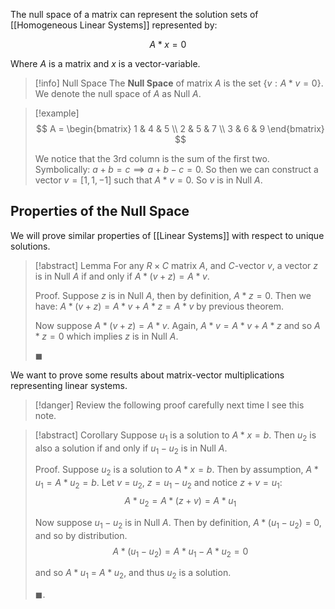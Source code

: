 The null space of a matrix can represent the solution sets of [[Homogeneous Linear Systems]] represented by:

$$
A * x = 0
$$

Where $A$ is a matrix and $x$ is a vector-variable.

> [!info] Null Space
> The **Null Space** of matrix $A$ is the set $\{ v : A *  v = 0 \}$. We denote the null space of $A$ as Null $A$.

> [!example]
> $$
> A = 
> \begin{bmatrix}
> 1 & 4 & 5 \\
> 2 & 5 & 7 \\
> 3 & 6 & 9
> \end{bmatrix}
> $$
> 
> We notice that the 3rd column is the sum of the first two. Symbolically: $a + b = c \implies a + b - c = 0$. So then we can construct a vector $v = [1, 1, -1]$ such that $A * v = 0$. So $v$ is in Null $A$.

## Properties of the Null Space

We will prove similar properties of [[Linear Systems]] with respect to unique solutions.

> [!abstract] Lemma
> For any $R \times C$ matrix $A$, and $C$-vector $v$, a vector $z$ is in Null $A$ if and only if $A * (v + z) = A * v$.
> 
> Proof.
> Suppose $z$ is in Null $A$, then by definition, $A * z = 0$. Then we have:
> $A * (v + z) = A * v + A * z = A * v$ by previous theorem.
> 
> Now suppose $A * (v + z) = A * v$. Again, $A * v = A * v + A * z$ and so $A * z = 0$ which implies $z$ is in Null $A$.  
> 
> $\blacksquare$

We want to prove some results about matrix-vector multiplications representing linear systems.

> [!danger] Review the following proof carefully next time I see this note.

> [!abstract] Corollary
> Suppose $u_1$ is a solution to $A * x = b$. Then $u_2$ is also a solution if and only if $u_1 - u_2$ is in Null $A$.
> 
> Proof.
> Suppose $u_2$ is a solution to $A * x = b$. Then by assumption, $A * u_1 = A * u_2 = b$. Let $v$ = $u_2$, $z = u_1 - u_2$ and notice $z + v = u_1$:
> $$
> A * u_2 = A * (z + v) = A * u_1 
> $$
> 
> Now suppose $u_1 - u_2$ is in Null $A$. Then by definition, $A * (u_1 - u_2) = 0$, and so by distribution.
> $$
> A * (u_1 - u_2) = A * u_1 - A * u_2 = 0
> $$
> 
> and so $A * u_1$ = $A * u_2$, and thus $u_2$ is a solution.
> 
> $\blacksquare$.